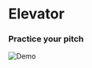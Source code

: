 # Elevator

### Practice your pitch

![Demo](https://media.giphy.com/media/EBnTOYz5LFZesguqtI/200w_d.gif)
